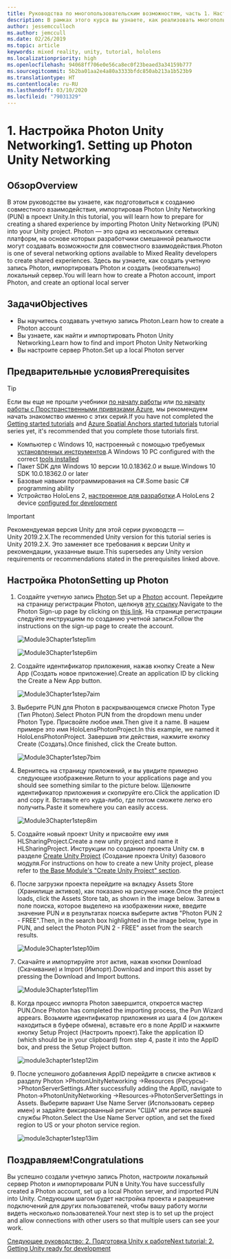 ```yaml
---
title: Руководства по многопользовательским возможностям, часть 1. Настройка Photon Unity Networking
description: В рамках этого курса вы узнаете, как реализовать многопользовательские возможности в приложении HoloLens 2.
author: jessemcculloch
ms.author: jemccull
ms.date: 02/26/2019
ms.topic: article
keywords: mixed reality, unity, tutorial, hololens
ms.localizationpriority: high
ms.openlocfilehash: 94068ff706e0e56ca8ec0f23beaed3a34159b777
ms.sourcegitcommit: 5b2ba01aa2e4a80a3333bfdc850ab213a1b523b9
ms.translationtype: HT
ms.contentlocale: ru-RU
ms.lasthandoff: 03/10/2020
ms.locfileid: "79031329"
---
```

# <a name="1-setting-up-photon-unity-networking"></a><span data-ttu-id="e9085-105">1. Настройка Photon Unity Networking</span><span class="sxs-lookup"><span data-stu-id="e9085-105">1. Setting up Photon Unity Networking</span></span>

## <a name="overview"></a><span data-ttu-id="e9085-106">Обзор</span><span class="sxs-lookup"><span data-stu-id="e9085-106">Overview</span></span>

<span data-ttu-id="e9085-107">В этом руководстве вы узнаете, как подготовиться к созданию совместного взаимодействия, импортировав Photon Unity Networking (PUN) в проект Unity.</span><span class="sxs-lookup"><span data-stu-id="e9085-107">In this tutorial, you will learn how to prepare for creating a shared experience by importing Photon Unity Networking (PUN) into your Unity project.</span></span> <span data-ttu-id="e9085-108">Photon — это одна из нескольких сетевых платформ, на основе которых разработчики смешанной реальности могут создавать возможности для совместного взаимодействия.</span><span class="sxs-lookup"><span data-stu-id="e9085-108">Photon is one of several networking options available to Mixed Reality developers to create shared experiences.</span></span> <span data-ttu-id="e9085-109">Здесь вы узнаете, как создать учетную запись Photon, импортировать Photon и создать (необязательно) локальный сервер.</span><span class="sxs-lookup"><span data-stu-id="e9085-109">You will learn how to create a Photon account, import Photon, and create an optional local server</span></span>

## <a name="objectives"></a><span data-ttu-id="e9085-110">Задачи</span><span class="sxs-lookup"><span data-stu-id="e9085-110">Objectives</span></span>

* <span data-ttu-id="e9085-111">Вы научитесь создавать учетную запись Photon.</span><span class="sxs-lookup"><span data-stu-id="e9085-111">Learn how to create a Photon account</span></span>
* <span data-ttu-id="e9085-112">Вы узнаете, как найти и импортировать Photon Unity Networking.</span><span class="sxs-lookup"><span data-stu-id="e9085-112">Learn how to find and import Photon Unity Networking</span></span>
* <span data-ttu-id="e9085-113">Вы настроите сервер Photon.</span><span class="sxs-lookup"><span data-stu-id="e9085-113">Set up a local Photon server</span></span>

## <a name="prerequisites"></a><span data-ttu-id="e9085-114">Предварительные условия</span><span class="sxs-lookup"><span data-stu-id="e9085-114">Prerequisites</span></span>

>[!TIP]
><span data-ttu-id="e9085-115">Если вы еще не прошли учебники [по началу работы](mrlearning-base.md) или [по началу работы с Пространственными привязками Azure](mrlearning-asa-ch1.md), мы рекомендуем начать знакомство именно с этих серий.</span><span class="sxs-lookup"><span data-stu-id="e9085-115">If you have not completed the [Getting started tutorials](mrlearning-base.md) and [Azure Spatial Anchors started tutorials](mrlearning-asa-ch1.md) tutorial series yet, it's recommended that you complete those tutorials first.</span></span>

* <span data-ttu-id="e9085-116">Компьютер с Windows 10, настроенный с помощью требуемых [установленных инструментов](install-the-tools.md).</span><span class="sxs-lookup"><span data-stu-id="e9085-116">A Windows 10 PC configured with the correct [tools installed](install-the-tools.md)</span></span>
* <span data-ttu-id="e9085-117">Пакет SDK для Windows 10 версии 10.0.18362.0 и выше.</span><span class="sxs-lookup"><span data-stu-id="e9085-117">Windows 10 SDK 10.0.18362.0 or later</span></span>
* <span data-ttu-id="e9085-118">Базовые навыки программирования на C#.</span><span class="sxs-lookup"><span data-stu-id="e9085-118">Some basic C# programming ability</span></span>
* <span data-ttu-id="e9085-119">Устройство HoloLens 2, [настроенное для разработки](using-visual-studio.md#enabling-developer-mode).</span><span class="sxs-lookup"><span data-stu-id="e9085-119">A HoloLens 2 device [configured for development](using-visual-studio.md#enabling-developer-mode)</span></span>

>[!IMPORTANT]
> <span data-ttu-id="e9085-120">Рекомендуемая версия Unity для этой серии руководств — Unity 2019.2.X.</span><span class="sxs-lookup"><span data-stu-id="e9085-120">The recommended Unity version for this tutorial series is Unity 2019.2.X.</span></span> <span data-ttu-id="e9085-121">Это заменяет все требования к версии Unity и рекомендации, указанные выше.</span><span class="sxs-lookup"><span data-stu-id="e9085-121">This supersedes any Unity version requirements or recommendations stated in the prerequisites linked above.</span></span>

## <a name="setting-up-photon"></a><span data-ttu-id="e9085-122">Настройка Photon</span><span class="sxs-lookup"><span data-stu-id="e9085-122">Setting up Photon</span></span>

1. <span data-ttu-id="e9085-123">Создайте учетную запись [Photon](https://dashboard.photonengine.com//Account/SignUp).</span><span class="sxs-lookup"><span data-stu-id="e9085-123">Set up a [Photon](https://dashboard.photonengine.com//Account/SignUp) account.</span></span> <span data-ttu-id="e9085-124">Перейдите на страницу регистрации Photon, щелкнув [эту ссылку](https://dashboard.photonengine.com//Account/SignUp).</span><span class="sxs-lookup"><span data-stu-id="e9085-124">Navigate to the Photon Sign-up page by clicking on [this link](https://dashboard.photonengine.com//Account/SignUp).</span></span> <span data-ttu-id="e9085-125">На странице регистрации следуйте инструкциям по созданию учетной записи.</span><span class="sxs-lookup"><span data-stu-id="e9085-125">Follow the instructions on the sign-up page to create the account.</span></span>

    ![Module3Chapter1step1im](images/module3chapter1step1im.PNG)

    ![Module3Chapter1step6im](images/module3chapter1step6im.PNG)

2. <span data-ttu-id="e9085-128">Создайте идентификатор приложения, нажав кнопку Create a New App (Создать новое приложение).</span><span class="sxs-lookup"><span data-stu-id="e9085-128">Create an application ID by clicking the Create a New App button.</span></span>

    ![Module3Chapter1step7aim](images/module3chapter1step7aim.PNG)

3. <span data-ttu-id="e9085-130">Выберите PUN для Photon в раскрывающемся списке Photon Type (Тип Photon).</span><span class="sxs-lookup"><span data-stu-id="e9085-130">Select Photon PUN from the dropdown menu under Photon Type.</span></span> <span data-ttu-id="e9085-131">Присвойте любое имя.</span><span class="sxs-lookup"><span data-stu-id="e9085-131">Then give it a name.</span></span> <span data-ttu-id="e9085-132">В нашем примере это имя HoloLensPhotonProject.</span><span class="sxs-lookup"><span data-stu-id="e9085-132">In this example, we named it HoloLensPhotonProject.</span></span> <span data-ttu-id="e9085-133">Завершив эти действия, нажмите кнопку Create (Создать).</span><span class="sxs-lookup"><span data-stu-id="e9085-133">Once finished, click the Create button.</span></span>

    ![Module3Chapter1step7bim](images/module3chapter1step7bim.PNG)

4. <span data-ttu-id="e9085-135">Вернитесь на страницу приложений, и вы увидите примерно следующее изображение.</span><span class="sxs-lookup"><span data-stu-id="e9085-135">Return to your applications page and you should see something similar to the picture below.</span></span> <span data-ttu-id="e9085-136">Щелкните идентификатор приложения и скопируйте его.</span><span class="sxs-lookup"><span data-stu-id="e9085-136">Click the application ID and copy it.</span></span> <span data-ttu-id="e9085-137">Вставьте его куда-либо, где потом сможете легко его получить.</span><span class="sxs-lookup"><span data-stu-id="e9085-137">Paste it somewhere you can easily access.</span></span>  

    ![Module3Chapter1step8im](images/module3chapter1step8im.PNG)

5. <span data-ttu-id="e9085-139">Создайте новый проект Unity и присвойте ему имя HLSharingProject.</span><span class="sxs-lookup"><span data-stu-id="e9085-139">Create a new unity project and name it HLSharingProject.</span></span> <span data-ttu-id="e9085-140">Инструкции по созданию проекта Unity см. в разделе [Create Unity Project](https://docs.microsoft.com//windows/mixed-reality/mrlearning-base-ch1#create-new-unity-project) (Создание проекта Unity) базового модуля.</span><span class="sxs-lookup"><span data-stu-id="e9085-140">For instructions on how to create a new Unity project, please refer to [the Base Module's "Create Unity Project" section](https://docs.microsoft.com//windows/mixed-reality/mrlearning-base-ch1#create-new-unity-project).</span></span> 

6. <span data-ttu-id="e9085-141">После загрузки проекта перейдите на вкладку Assets Store (Хранилище активов), как показано на рисунке ниже.</span><span class="sxs-lookup"><span data-stu-id="e9085-141">Once the project loads, click the Assets Store tab, as shown in the image below.</span></span> <span data-ttu-id="e9085-142">Затем в поле поиска, которое выделено на изображении ниже, введите значение PUN и в результатах поиска выберите актив "Photon PUN 2 - FREE".</span><span class="sxs-lookup"><span data-stu-id="e9085-142">Then, in the search box highlighted in the image below, type in PUN, and select the Photon PUN 2 - FREE" asset from the search results.</span></span>

    ![Module3Chapter1step10im](images/module3chapter1step10im.PNG)

7. <span data-ttu-id="e9085-144">Скачайте и импортируйте этот актив, нажав кнопки Download (Скачивание) и Import (Импорт).</span><span class="sxs-lookup"><span data-stu-id="e9085-144">Download and import this asset by pressing the Download and Import buttons.</span></span>

    ![Module3Chapter1step11im](images/module3chapter1step11im.PNG)

8. <span data-ttu-id="e9085-146">Когда процесс импорта Photon завершится, откроется мастер PUN.</span><span class="sxs-lookup"><span data-stu-id="e9085-146">Once Photon has completed the importing process, the Pun Wizard appears.</span></span> <span data-ttu-id="e9085-147">Возьмите идентификатор приложения из шага 4 (он должен находиться в буфере обмена), вставьте его в поле AppID и нажмите кнопку Setup Project (Настроить проект).</span><span class="sxs-lookup"><span data-stu-id="e9085-147">Take the application ID (which should be in your clipboard) from step 4, paste it into the AppID box, and press the Setup Project button.</span></span>

    ![module3chapter1step12im](images/module3chapter1step12im.PNG)

9. <span data-ttu-id="e9085-149">После успешного добавления AppID перейдите в списке активов к разделу Photon >PhotonUnityNetworking ->Resources (Ресурсы)->PhotonServerSettings.</span><span class="sxs-lookup"><span data-stu-id="e9085-149">After successfully adding the AppID, navigate to Photon->PhotonUnityNetworking ->Resources->PhotonServerSettings in Assets.</span></span> <span data-ttu-id="e9085-150">Выберите вариант Use Name Server (Использовать сервер имен) и задайте фиксированный регион "США" или регион вашей службы Photon.</span><span class="sxs-lookup"><span data-stu-id="e9085-150">Select the Use Name Server option, and set the fixed region to US or your photon service region.</span></span>

    ![module3chapter1step13im](images/module3chapter1step13im.PNG)

## <a name="congratulations"></a><span data-ttu-id="e9085-152">Поздравляем!</span><span class="sxs-lookup"><span data-stu-id="e9085-152">Congratulations</span></span>

<span data-ttu-id="e9085-153">Вы успешно создали учетную запись Photon, настроили локальный сервер Photon и импортировали PUN в Unity.</span><span class="sxs-lookup"><span data-stu-id="e9085-153">You have successfully created a Photon account, set up a local Photon server, and imported PUN into Unity.</span></span> <span data-ttu-id="e9085-154">Следующим шагом будет настройка проекта и разрешение подключений для других пользователей, чтобы вашу работу могли видеть несколько пользователей.</span><span class="sxs-lookup"><span data-stu-id="e9085-154">Your next step is to set up the project and allow connections with other users so that multiple users can see your work.</span></span>

<span data-ttu-id="e9085-155">[Следующее руководство: 2. Подготовка Unity к работе](mrlearning-sharing(photon)-ch2.md)</span><span class="sxs-lookup"><span data-stu-id="e9085-155">[Next tutorial: 2. Getting Unity ready for development](mrlearning-sharing(photon)-ch2.md)</span></span>

